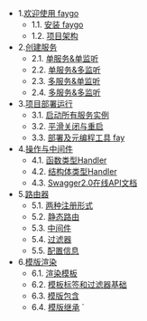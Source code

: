 * 1.[欢迎使用 faygo](01.00.md)
  - 1.1. [安装 faygo](01.01.md)
  - 1.2. [项目架构](01.02.md)
* 2.[创建服务](02.00.md)
  - 2.1. [单服务&单监听](02.01.md)
  - 2.2. [单服务&多监听](02.02.md)
  - 2.3. [多服务&单监听](02.03.md)
  - 2.4. [多服务&多监听](02.04.md)
* 3.[项目部署运行](03.00.md)
  - 3.1. [启动所有服务实例](03.01.md)
  - 3.2. [平滑关闭与重启](03.02.md)
  - 3.3. [部署及元编程工具 fay](03.03.md)
* 4.[操作与中间件](04.00.md)
  - 4.1. [函数类型Handler](04.01.md)
  - 4.2. [结构体类型Handler](04.02.md)
  - 4.3. [Swagger2.0在线API文档](04.03.md)
* 5.[路由器](05.00.md)
  - 5.1. [两种注册形式](05.01.md)
  - 5.2. [静态路由](05.02.md)
  - 5.3. [中间件](05.03.md)
  - 5.4. [过滤器](05.04.md)
  - 5.5. [配置信息](05.05.md)
* 6.[模版渲染](06.00.md)
  - 6.1. [渲染模板](06.01.md)
  - 6.2. [模板标签和过滤器基础](06.02.md)
  - 6.3. [模版包含](06.03.md)
  - 6.4. [模版继承](06.04.md)
`
